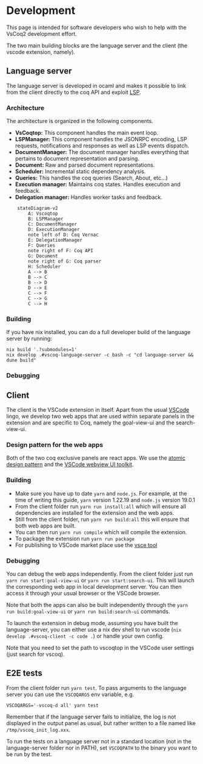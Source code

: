 # Development 

This page is intended for software developers who wish to help with the VsCoq2 development effort. 

The two main building blocks are the language server and the client (the vscode extension, namely). 

## Language server

The language server is developed in ocaml and makes it possible to link from the client directly to the coq API and exploit [LSP](https://microsoft.github.io/language-server-protocol/specifications/lsp/3.17/specification/). 

### Architecture 

The architecture is organized in the following components.
* **VsCoqtop:** This component handles the main event loop.
* **LSPManager:** This component handles the JSONRPC encoding, LSP requests, notifications and responses as well as LSP events dispatch.
* **DocumentManager:** The document manager handles everything that pertains to document representation and parsing.
* **Document:** Raw and parsed document representations.
* **Scheduler:** Incremental static dependency analysis.
* **Queries:** This handles the coq queries (Search, About, etc...)
* **Execution manager:** Maintains coq states. Handles execution and feedback.
* **Delegation manager:** Handles worker tasks and feedback.

```mermaid
    stateDiagram-v2
        A: Vscoqtop
        B: LSPManager
        C: DocumentManager
        D: ExecutionManager
        note left of D: Coq Vernac
        E: DelegationManager
        F: Queries
        note right of F: Coq API
        G: Document
        note right of G: Coq parser
        H: Scheduler
        A --> B
        B --> C
        B --> D
        D --> E
        C --> F
        C --> G
        C --> H
```

### Building

If you have nix installed, you can do a full developer build of the language server by running:

```
nix build '.?submodules=1'
nix develop .#vscoq-language-server -c bash -c "cd language-server && dune build"
```

### Debugging

## Client 

The client is the VSCode extension in itself. Apart from the usual [VSCode](https://code.visualstudio.com/api) lingo, we develop two web apps that are used within separate panels in the extension and are specific to Coq, namely the goal-view-ui and the search-view-ui.

### Design pattern for the web apps

Both of the two coq exclusive panels are react apps. We use the [atomic design pattern](https://atomicdesign.bradfrost.com/table-of-contents/) and the [VSCode webview UI toolkit](https://github.com/microsoft/vscode-webview-ui-toolkit). 

### Building 

* Make sure you have up to date `yarn` and `node.js`. For example, at the time of writing this guide, `yarn` version 1.22.19 and `node.js` version 19.0.1
* From the client folder run `yarn run install:all` which will ensure all dependencies are installed for the extension and the web apps. 
* Still from the client folder, run `yarn run build:all`  this will ensure that both web apps are built. 
* You can then run `yarn run compile` which will compile the extension.
* To package the extension run `yarn run package`
* For publishing to VSCode market place use the [vsce tool](https://code.visualstudio.com/api/working-with-extensions/publishing-extension)

### Debugging 

You can debug the web apps independently. From the client folder just run `yarn run start:goal-view-ui` or `yarn run start:search-ui`. This will launch the corresponding web app in local development server. You can then access it through your usual browser or the VSCode browser. 

Note that both the apps can also be built independently through the `yarn run build:goal-view-ui` or `yarn run build:search-ui` commands. 

To launch the extension in debug mode, assuming you have built the language-server, you can either use a nix dev shell to run vscode (`nix develop .#vscoq-client -c code .`) or handle your own config.

Note that you need to set the path to vscoqtop in the VSCode user settings (just search for vscoq).

## E2E tests

From the client folder run `yarn test`. To pass arguments to the language
server you can use the `VSCOQARGS` env variable, e.g.

```shell
VSCOQARGS='-vscoq-d all' yarn test
```
Remember that if the language server fails to initialize, the log is not
displayed in the output panel as usual, but rather written to a file named
like `/tmp/vscoq_init_log.xxx`.

To run the tests on a language server not in a standard location (not in
the language-server folder nor in PATH), set `VSCOQPATH` to the binary you
want to be run by the test.

